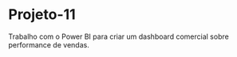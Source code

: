 # Projeto-11
Trabalho com o Power BI para criar um dashboard comercial sobre performance de vendas.
